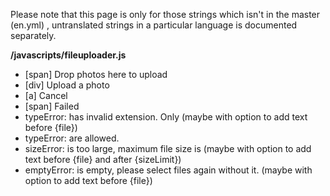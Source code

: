 Please note that this page is only for those strings which isn't in the master (en.yml) , untranslated strings in a particular language is documented separately.

**/javascripts/fileuploader.js**

* [span] Drop photos here to upload
* [div] Upload a photo
* [a] Cancel
* [span] Failed
* typeError: has invalid extension. Only (maybe with option to add text before {file})
* typeError: are allowed.
* sizeError: is too large, maximum file size is (maybe with option to add text before {file} and after {sizeLimit})
* emptyError: is empty, please select files again without it. (maybe with option to add text before {file})
